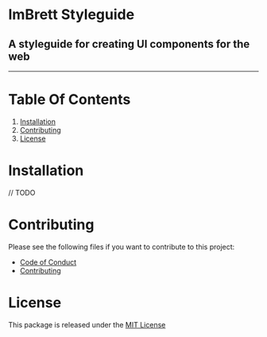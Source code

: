 # ImBrett Styleguide

## A styleguide for creating UI components for the web
---

# Table Of Contents
1. [Installation](#installation)
2. [Contributing](#contributing)
3. [License](#license)

# Installation
// TODO

# Contributing
Please see the following files if you want to contribute to this project:
* [Code of Conduct](./.github/CODE_OF_CONDUCT.md)
* [Contributing](./.github/CONTRIBUTING.md)

# License
This package is released under the [MIT License](LICENSE)
